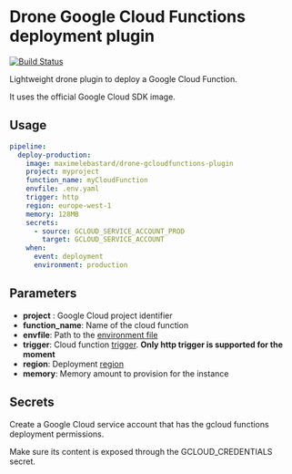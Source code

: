 # Drone Google Cloud Functions deployment plugin

[![Build Status](https://travis-ci.org/maximelebastard/drone-gcloudfunctions-plugin.svg?branch=master)](https://travis-ci.org/maximelebastard/drone-gcloudfunctions-plugin)

Lightweight drone plugin to deploy a Google Cloud Function.

It uses the official Google Cloud SDK image.

## Usage

```yaml
pipeline:
  deploy-production:
    image: maximelebastard/drone-gcloudfunctions-plugin
    project: myproject
    function_name: myCloudFunction
    envfile: .env.yaml
    trigger: http
    region: europe-west-1
    memory: 128MB
    secrets:
      - source: GCLOUD_SERVICE_ACCOUNT_PROD
        target: GCLOUD_SERVICE_ACCOUNT
    when:
      event: deployment
      environment: production
```


## Parameters

* **project** : Google Cloud project identifier
* **function_name**: Name of the cloud function
* **envfile**: Path to the [environment file](https://cloud.google.com/functions/docs/env-var)
* **trigger**: Cloud function [trigger](https://cloud.google.com/functions/docs/concepts/events-triggers). **Only http trigger is supported for the moment**
* **region**: Deployment [region](https://cloud.google.com/compute/docs/regions-zones/)
*  **memory**: Memory amount to provision for the instance


## Secrets

Create a Google Cloud service account that has the gcloud functions deployment permissions.

Make sure its content is exposed through the GCLOUD_CREDENTIALS secret.
